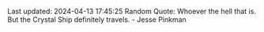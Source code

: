 Last updated: 2024-04-13 17:45:25
Random Quote: Whoever the hell that is. But the Crystal Ship definitely travels. - Jesse Pinkman